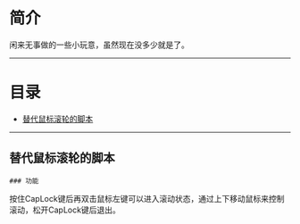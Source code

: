 # 简介

闲来无事做的一些小玩意，虽然现在没多少就是了。

---

# 目录

- [替代鼠标滚轮的脚本](#替代鼠标滚轮的脚本)

---

## 替代鼠标滚轮的脚本

	### 功能

按住CapLock键后再双击鼠标左键可以进入滚动状态，通过上下移动鼠标来控制滚动，松开CapLock键后退出。
